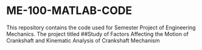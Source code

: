 # ME-100-MATLAB-CODE
This repository contains the code used for Semester Project of Engineering Mechanics. The project titled ##Study of Factors Affecting the Motion of Crankshaft and Kinematic Analysis of Crankshaft Mechanism
